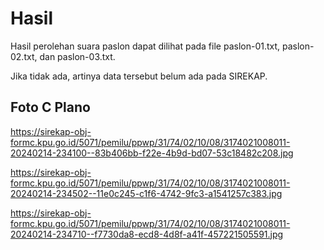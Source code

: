 # Hasil

Hasil perolehan suara paslon dapat dilihat pada file paslon-01.txt, paslon-02.txt, dan paslon-03.txt.

Jika tidak ada, artinya data tersebut belum ada pada SIREKAP.

## Foto C Plano

https://sirekap-obj-formc.kpu.go.id/5071/pemilu/ppwp/31/74/02/10/08/3174021008011-20240214-234100--83b406bb-f22e-4b9d-bd07-53c18482c208.jpg

https://sirekap-obj-formc.kpu.go.id/5071/pemilu/ppwp/31/74/02/10/08/3174021008011-20240214-234502--11e0c245-c1f6-4742-9fc3-a1541257c383.jpg

https://sirekap-obj-formc.kpu.go.id/5071/pemilu/ppwp/31/74/02/10/08/3174021008011-20240214-234710--f7730da8-ecd8-4d8f-a41f-457221505591.jpg
